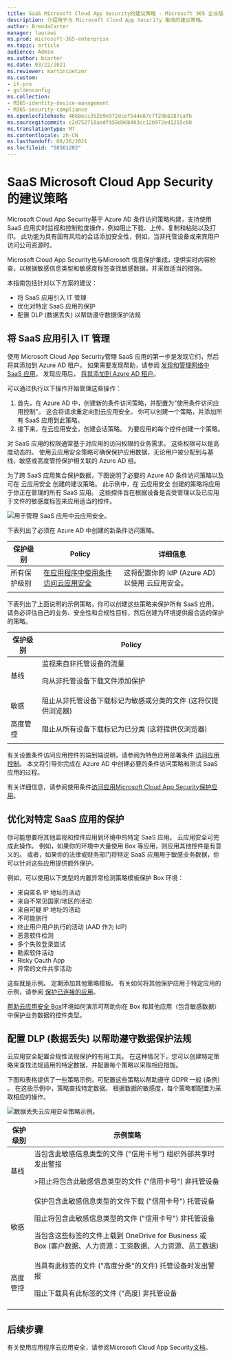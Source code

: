 ```yaml
---
title: SaaS Microsoft Cloud App Security的建议策略 - Microsoft 365 企业版 |Microsoft Docs
description: 介绍用于与 Microsoft Cloud App Security 集成的建议策略。
author: BrendaCarter
manager: laurawi
ms.prod: microsoft-365-enterprise
ms.topic: article
audience: Admin
ms.author: bcarter
ms.date: 03/22/2021
ms.reviewer: martincoetzer
ms.custom:
- it-pro
- goldenconfig
ms.collection:
- M365-identity-device-management
- M365-security-compliance
ms.openlocfilehash: 4668ecc352b9e972dcef544e87c7f29b8287cafb
ms.sourcegitcommit: c2d752718aedf958db6b403cc12b972ed1215c00
ms.translationtype: MT
ms.contentlocale: zh-CN
ms.lasthandoff: 08/26/2021
ms.locfileid: "58561202"
---
```

# <a name="recommended-microsoft-cloud-app-security-policies-for-saas-apps"></a>SaaS Microsoft Cloud App Security的建议策略
Microsoft Cloud App Security基于 Azure AD 条件访问策略构建，支持使用 SaaS 应用实时监视和控制粒度操作，例如阻止下载、上传、复制和粘贴以及打印。 此功能为具有固有风险的会话添加安全性，例如，当非托管设备或来宾用户访问公司资源时。

Microsoft Cloud App Security也与Microsoft 信息保护集成，提供实时内容检查，以根据敏感信息类型和敏感度标签查找敏感数据，并采取适当的措施。

本指南包括针对以下方案的建议：

- 将 SaaS 应用引入 IT 管理
- 优化对特定 SaaS 应用的保护
- 配置 DLP (数据丢失) 以帮助遵守数据保护法规

## <a name="bring-saas-apps-into-it-management"></a>将 SaaS 应用引入 IT 管理

使用 Microsoft Cloud App Security管理 SaaS 应用的第一步是发现它们，然后将其添加到 Azure AD 租户。 如果需要发现帮助，请参阅 [发现和管理网络中 SaaS 应用](/cloud-app-security/tutorial-shadow-it)。 发现应用后， [将其添加到 Azure AD 租户](/azure/active-directory/manage-apps/add-application-portal)。

可以通过执行以下操作开始管理这些操作：

1. 首先，在 Azure AD 中，创建新的条件访问策略，并配置为"使用条件访问应用控制"。 这会将请求重定向到云应用安全。 你可以创建一个策略，并添加所有 SaaS 应用到此策略。
1. 接下来，在云应用安全，创建会话策略。 为要应用的每个控件创建一个策略。

对 SaaS 应用的权限通常基于对应用的访问权限的业务需求。 这些权限可以是高度动态的。 使用云应用安全策略可确保保护应用数据，无论用户被分配到与基线、敏感或高度管控保护相关联的 Azure AD 组。

为了跨 SaaS 应用集合保护数据，下图说明了必要的 Azure AD 条件访问策略以及可在 云应用安全 创建的建议策略。 此示例中，在 云应用安全 创建的策略将应用于你正在管理的所有 SaaS 应用。 这些控件旨在根据设备是否受管理以及已应用于文件的敏感度标签来应用适当的控件。

![用于管理 SaaS 应用中云应用安全。](../../media/microsoft-365-policies-configurations/mcas-manage-saas-apps-2.png)

下表列出了必须在 Azure AD 中创建的新条件访问策略。

|保护级别|Policy|详细信息|
|---|---|---|
|所有保护级别|[在应用程序中使用条件访问云应用安全](/cloud-app-security/proxy-deployment-aad#configure-integration-with-azure-ad)|这将配置你的 IdP (Azure AD) 以使用 云应用安全。|
||||

下表列出了上面说明的示例策略，你可以创建这些策略来保护所有 SaaS 应用。 请务必评估自己的业务、安全性和合规性目标，然后创建为环境提供最合适的保护的策略。

|保护级别|Policy|
|---|---|
|基线|监视来自非托管设备的流量 <p> 向从非托管设备下载文件添加保护|
|敏感|阻止从非托管设备下载标记为敏感或分类的文件 (这将仅提供浏览器) |
|高度管控|阻止从所有设备下载标记为已分类 (这将提供仅浏览器) |
|||

有关设置条件访问应用控件的端到端说明，请参阅为特色应用部署条件 [访问应用控制](/cloud-app-security/proxy-deployment-aad)。 本文将引导你完成在 Azure AD 中创建必要的条件访问策略和测试 SaaS 应用的过程。

有关详细信息，请参阅使用条件[访问应用Microsoft Cloud App Security保护应用](/cloud-app-security/proxy-intro-aad)。

## <a name="tune-protection-for-specific-saas-apps"></a>优化对特定 SaaS 应用的保护

你可能想要将其他监视和控件应用到环境中的特定 SaaS 应用。 云应用安全可完成此操作。 例如，如果你的环境中大量使用 Box 等应用，则应用其他控件是有意义的。 或者，如果你的法律或财务部门将特定 SaaS 应用用于敏感业务数据，你可以针对这些应用提供额外保护。

例如，可以使用以下类型的内置异常检测策略模板保护 Box 环境：

- 来自匿名 IP 地址的活动
- 来自不常见国家/地区的活动
- 来自可疑 IP 地址的活动
- 不可能旅行
- 终止用户用户执行的活动 (AAD 作为 IdP) 
- 恶意软件检测
- 多个失败登录尝试
- 勒索软件活动
- Risky Oauth App
- 异常的文件共享活动

这些就是示例。 定期添加其他策略模板。 有关如何将其他保护应用于特定应用的示例，请参阅 [保护已连接的应用](/cloud-app-security/protect-connected-apps)。

[帮助云应用安全 Box](/cloud-app-security/protect-box)环境如何演示可帮助你在 Box 和其他应用（包含敏感数据）中保护业务数据的控件类型。

## <a name="configure-data-loss-prevention-dlp-to-help-comply-with-data-protection-regulations"></a>配置 DLP (数据丢失) 以帮助遵守数据保护法规

云应用安全配置合规性法规保护的有用工具。 在这种情况下，您可以创建特定策略来查找法规适用的特定数据，并配置每个策略以采取相应措施。

下图和表格提供了一些策略示例，可配置这些策略以帮助遵守 GDPR 一般 (条例) 。 在这些示例中，策略查找特定数据。 根据数据的敏感度，每个策略都配置为采取相应的操作。

![数据丢失云应用安全策略示例。](../../media/microsoft-365-policies-configurations/mcas-dlp.png)

|保护级别|示例策略|
|---|---|
|基线|当包含此敏感信息类型的文件 ("信用卡号") 组织外部共享时发出警报 <p> >阻止将包含此敏感信息类型的文件 ("信用卡号") 非托管设备|
|敏感|保护包含此敏感信息类型的文件下载 ("信用卡号") 托管设备 <p> 阻止将包含此敏感信息类型的文件 ("信用卡号") 非托管设备 <p> 当包含这些标签的文件上载到 OneDrive for Business 或 Box (客户数据、人力资源：工资数据、人力资源、员工数据) |
|高度管控|当具有此标签的文件 ("高度分类"的文件) 托管设备时发出警报 <p> 阻止下载具有此标签的文件 ("高度) 非托管设备|
|||

## <a name="next-steps"></a>后续步骤

有关使用应用程序云应用安全，请参阅Microsoft Cloud App Security[文档](//cloud-app-security/)。
